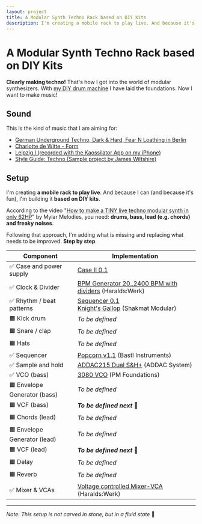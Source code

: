 ```yaml
---
layout: project
title: A Modular Synth Techno Rack based on DIY Kits
description: I'm creating a mobile rack to play live. And because it's fun, I'll base it on DIY kits.
---
```


# A Modular Synth Techno Rack based on DIY Kits

**Clearly making techno!** That's how I got into the world of modular synthesizers. With [my DIY drum machine](/projects/diy-modular-synthesizer-drum-machine/) I have laid the foundations. Now I want to make music!

## Sound

This is the kind of music that I am aiming for:

* [German Underground Techno, Dark & Hard, Fear N Loathing in Berlin](https://www.youtube.com/watch?v=cjF-9In3hqU&t=25s)
* [Charlotte de Witte - Form](https://www.youtube.com/watch?v=zvAJbFNuyCA)
* [Leipzig I (recorded with the Kaossilator App on my iPhone)](https://soundcloud.com/steffenlohaus/leipzig-i)
* [Style Guide: Techno (Sample project by James Wiltshire)](https://www.youtube.com/watch?v=0Q6yR4s4syA&t=990s)

## Setup

I'm creating **a mobile rack to play live**. And because I can (and because it's fun), I'm building it **based on DIY kits**.

According to the video "[How to make a TINY live techno modular synth in only 62HP](https://www.youtube.com/watch?v=4jCCzpWBsFs)" by Mylar Melodies, you need: **drums, bass, lead (e.g. chords) and freaky noises**.

Following that approach, I'm adding what is missing and replacing what needs to be improved. **Step by step**.

| Component                   | Implementation                                               |
| --------------------------- | ------------------------------------------------------------ |
| ✅ Case and power supply     | [Case II 0.1](/modules/case-ii-0.1)                          |
| ✅ Clock & Divider           | [BPM Generator 20..2400 BPM with dividers](https://haraldswerk.de/Gate_and_Trigger/Pulses/Pulses.html) (Haralds:Werk) |
| ✅ Rhythm / beat patterns    | [Sequencer 0.1](/modules/sequencer-0.1)<br />[Knight's Gallop](https://www.shakmatmodular.com/products/kg.html) (Shakmat Modular) |
| 🟧 Kick drum                 | *To be defined*                                              |
| 🟧 Snare / clap              | *To be defined*                                              |
| 🟧 Hats                      | *To be defined*                                              |
| ✅ Sequencer                 | [Popcorn v1.1](https://bastl-instruments.com/eurorack/modules/popcorn) (Bastl Instruments) |
| ✅ Sample and hold           | [ADDAC215 Dual S&H+](https://www.addacsystem.com/en/products/modules/addac200-series/addac215) (ADDAC System) |
| ✅ VCO (bass)                | [3080 VCO](https://www.tindie.com/products/pmfoundations/3080-vco-eurorack-pcb-set/) (PM Foundations) |
| 🟧 Envelope Generator (bass) | *To be defined*                                              |
| 🟧 VCF (bass)                | ***To be defined next*** 👀                                   |
| 🟧 Chords (lead)             | *To be defined*                                              |
| 🟧 Envelope Generator (lead) | *To be defined*                                              |
| 🟧 VCF (lead)                | ***To be defined next*** 👀                                   |
| 🟧 Delay                     | *To be defined*                                              |
| 🟧 Reverb                    | *To be defined*                                              |
| ✅ Mixer & VCAs              | [Voltage controlled Mixer-VCA](https://haraldswerk.de/Mixer/VC_Mixer_VCA/VC_Mixer_VCA.html) (Haralds:Werk) |

----

*Note: This setup is not carved in stone, but in a fluid state* 🌈
